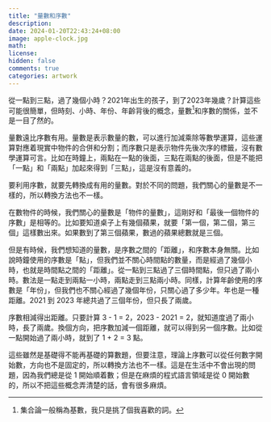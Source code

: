 ```yaml
---
title: "量數和序數"
description: 
date: 2024-01-20T22:43:24+08:00
image: apple-clock.jpg
math: 
license: 
hidden: false
comments: true
categories: artwork
---
```

從一點到三點，過了幾個小時？2021年出生的孩子，到了2023年幾歲？計算這些可能很簡單，但時刻、小時、年份、年齡背後的概念，量數[^1]和序數的關係，並不是一目了然的。

量數遠比序數有用。量數是表示數量的數，可以進行加減乘除等數學運算，這些運算對應着現實中物件的合併和分割；而序數只是表示物件先後次序的標籤，沒有數學運算可言。比如在時鐘上，兩點在一點的後面，三點在兩點的後面，但是不能把「一點」和「兩點」加起來得到「三點」，這是沒有意義的。

要利用序數，就要先轉換成有用的量數。對於不同的問題，我們關心的量數是不一樣的，所以轉換方法也不一樣。

在數物件的時候，我們關心的量數是「物件的量數」，這剛好和「最後一個物件的序數」是相等的。比如要知道桌子上有幾個蘋果，就要「第一個，第二個，第三個」這樣數出來。如果數到了第三個蘋果，數過的蘋果總數就是三個。

但是有時候，我們想知道的量數，是序數之間的「距離」，和序數本身無關。比如說時鐘使用的序數是「點」，但我們並不關心時間點的數量，而是經過了幾個小時，也就是時間點之間的「距離」。從一點到三點過了三個時間點，但只過了兩小時。數法是一點走到兩點一小時，兩點走到三點兩小時。同樣，計算年齡使用的序數是「年份」，但我們也不關心經過了幾個年份，只關心過了多少年。年也是一種距離。2021 到 2023 年總共過了三個年份，但只長了兩歲。

序數相減得出距離。只要計算 3 - 1 = 2，2023 - 2021 = 2，就知道度過了兩小時，長了兩歲。換個方向，把序數加減一個距離，就可以得到另一個序數。比如從一點開始過了兩小時，就到了 1 + 2 = 3 點。

這些雖然是基礎得不能再基礎的算數題，但要注意，理論上序數可以從任何數字開始數，方向也不是固定的，所以轉換方法也不一樣。這是在生活中不會出現的問題，因為我們總是從 1 開始順着數；但是在麻煩的程式語言領域是從 0 開始數的，所以不把這些概念弄清楚的話，會有很多麻煩。

[^1]: 集合論一般稱為基數，我只是挑了個我喜歡的詞。
